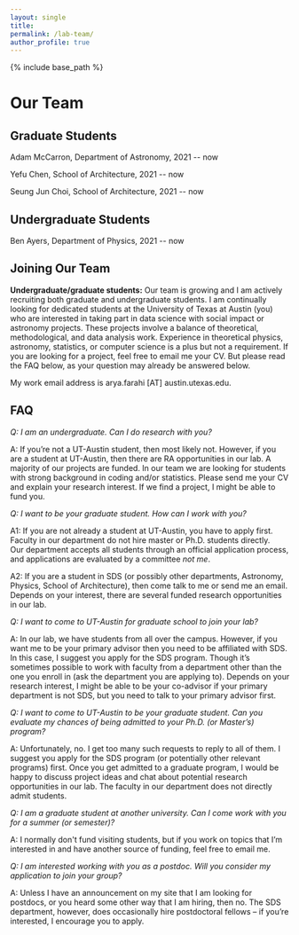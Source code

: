 ```yaml
---
layout: single
title: 
permalink: /lab-team/
author_profile: true
---
```


{% include base_path %}

# Our Team


**Graduate Students** 
------

Adam McCarron, Department of Astronomy, 2021 -- now


Yefu Chen, School of Architecture, 2021 -- now


Seung Jun Choi, School of Architecture, 2021 -- now


**Undergraduate Students**
------

Ben Ayers, Department of Physics, 2021 -- now



**Joining Our Team**
------

**Undergraduate/graduate students:** Our team is growing and I am actively recruiting both graduate and undergraduate students. 
I am continually looking for dedicated students at the University of Texas at Austin (you) who are interested in 
taking part in data science with social impact or astronomy projects. These projects involve a balance of theoretical, 
methodological, and data analysis work. Experience in theoretical physics, astronomy, 
statistics, or computer science is a plus but not a requirement. If you are looking for a project, feel free to email me your CV.
But please read the FAQ below, as your question may already be answered below.

My work email address is arya.farahi [AT] austin.utexas.edu.

**FAQ**
------

*Q: I am an undergraduate. Can I do research with you?*

A: If you’re not a UT-Austin student, then most likely not. However, if you are
a student at UT-Austin, then there are RA opportunities in our lab. A majority of our projects are funded. 
In our team we are looking for students with strong background in coding and/or statistics. 
Please send me your CV and explain your research interest.
If we find a project, I might be able to fund you.


*Q: I want to be your graduate student. How can I work with you?*

A1: If you are not already a student at UT-Austin, you have to apply first. 
Faculty in our department do not hire master or Ph.D. students directly.  
Our department accepts all students through an official application process, and applications are evaluated by a committee *not me*.

A2: If you are a student in SDS (or possibly other departments, Astronomy, Physics, School of Architecture), then come talk to me or send me an email.
Depends on your interest, there are several funded research opportunities in our lab. 


*Q: I want to come to UT-Austin for graduate school to join your lab?*

A: In our lab, we have students from all over the campus. However, if you want me to be your primary advisor then you need to be affiliated with SDS.
In this case, I suggest you apply for the SDS program. 
Though it’s sometimes possible to work with faculty from a department other than the one you enroll in (ask the department you are applying to). 
Depends on your research interest, I might be able to be your co-advisor if your primary department is not SDS, but you need to talk to your primary advisor first. 


*Q: I want to come to UT-Austin to be your graduate student. Can you evaluate my chances of being admitted to your Ph.D. (or Master’s) program?*

A: Unfortunately, no. I get too many such requests to reply to all of them. I suggest you apply for the SDS program (or potentially other relevant programs)
first. Once you get admitted to a graduate program, I would be happy to discuss project ideas and chat about potential research opportunities in our lab. 
The faculty in our department does not directly admit students. 


*Q: I am a graduate student at another university. Can I come work with you for a summer (or semester)?*

A: I normally don't fund visiting students, but if you work on topics that I’m interested in and have another source of funding, feel free to email me.


*Q: I am interested working with you as a postdoc. Will you consider my application to join your group?*

A: Unless I have an announcement on my site that I am looking for postdocs, or you heard some other way that I am hiring, then no.
The SDS department, however, does occasionally hire postdoctoral fellows – if you’re interested, I encourage you to apply.

